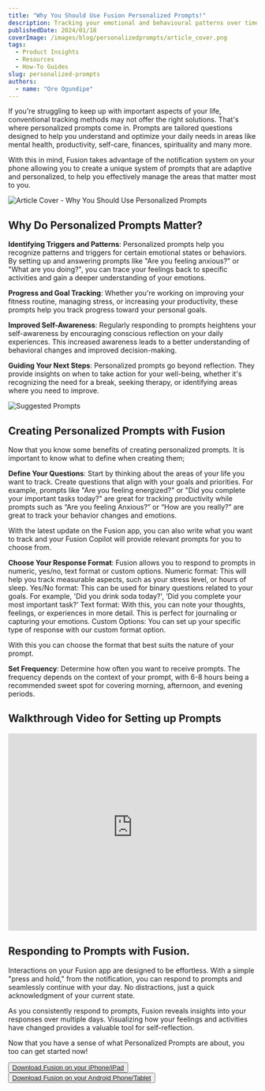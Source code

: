 ```yaml
---
title: "Why You Should Use Fusion Personalized Prompts!"
description: Tracking your emotional and behavioural patterns over time
publishedDate: 2024/01/18
coverImage: /images/blog/personalizedprompts/article_cover.png
tags:
  - Product Insights
  - Resources
  - How-To Guides
slug: personalized-prompts
authors:
  - name: "Ore Ogundipe"
---
```


If you're struggling to keep up with important aspects of your life, conventional tracking methods may not offer the right solutions. That's where personalized prompts come in. Prompts are tailored questions designed to help you understand and optimize your daily needs in areas like mental health, productivity, self-care, finances, spirituality and many more.

With this in mind, Fusion takes advantage of the notification system on your phone allowing you to create a unique system of prompts that are adaptive and personalized, to help you effectively manage the areas that matter most to you.

<img src="/images/blog/personalizedprompts/article_cover.png" alt="Article Cover - Why You Should Use Personalized Prompts" data-zoomable style="cursor: zoom-in;" />

## Why Do Personalized Prompts Matter?

**Identifying Triggers and Patterns**: Personalized prompts help you recognize patterns and triggers for certain emotional states or behaviors. By setting up and answering prompts like "Are you feeling anxious?" or "What are you doing?", you can trace your feelings back to specific activities and gain a deeper understanding of your emotions.

**Progress and Goal Tracking**: Whether you're working on improving your fitness routine, managing stress, or increasing your productivity, these prompts help you track progress toward your personal goals.

**Improved Self-Awareness**: Regularly responding to prompts heightens your self-awareness by encouraging conscious reflection on your daily experiences. This increased awareness leads to a better understanding of behavioral changes and improved decision-making.

**Guiding Your Next Steps**: Personalized prompts go beyond reflection. They provide insights on when to take action for your well-being, whether it's recognizing the need for a break, seeking therapy, or identifying areas where you need to improve.

<img src="/images/blog/personalizedprompts/prompt_suggestions.png" alt="Suggested Prompts" data-zoomable style="cursor: zoom-in;" />

## Creating Personalized Prompts with Fusion

Now that you know some benefits of creating personalized prompts. It is important to know what to define when creating them;

**Define Your Questions**: Start by thinking about the areas of your life you want to track. Create questions that align with your goals and priorities. For example, prompts like "Are you feeling energized?" or "Did you complete your important tasks today?" are great for tracking productivity while prompts such as “Are you feeling Anxious?” or “How are you really?” are great to track your behavior changes and emotions.

With the latest update on the Fusion app, you can also write what you want to track and your Fusion Copilot will provide relevant prompts for you to choose from.

**Choose Your Response Format**: Fusion allows you to respond to prompts in numeric, yes/no, text format or custom options.
Numeric format: This will help you track measurable aspects, such as your stress level, or hours of sleep.
Yes/No format: This can be used for binary questions related to your goals. For example, 'Did you drink soda today?', ‘Did you complete your most important task?’
Text format: With this, you can note your thoughts, feelings, or experiences in more detail. This is perfect for journaling or capturing your emotions.
Custom Options: You can set up your specific type of response with our custom format option.

With this you can choose the format that best suits the nature of your prompt.

**Set Frequency**: Determine how often you want to receive prompts. The frequency depends on the context of your prompt, with 6-8 hours being a recommended sweet spot for covering morning, afternoon, and evening periods.

## Walkthrough Video for Setting up Prompts

<iframe width="100%" height="400" src="https://www.youtube-nocookie.com/embed/OzhOQWUiZcM?si=qQ5YwRiwZKKA30zP" title="YouTube video player" frameborder="0" allow="accelerometer; clipboard-write; encrypted-media; gyroscope; picture-in-picture; web-share" allowfullscreen></iframe>

## Responding to Prompts with Fusion.

Interactions on your Fusion app are designed to be effortless. With a simple "press and hold," from the notification, you can respond to prompts and seamlessly continue with your day. No distractions, just a quick acknowledgment of your current state.

As you consistently respond to prompts, Fusion reveals insights into your responses over multiple days. Visualizing how your feelings and activities have changed provides a valuable tool for self-reflection.

Now that you have a sense of what Personalized Prompts are about, you too can get started now!

<button><a href="https://apps.apple.com/ca/app/usefusion/id6445860500?platform=iphone">Download Fusion on your iPhone/iPad</a></button>
<br>
<button><a href="https://play.google.com/store/apps/details?id=com.neurofusion.fusion&pli=1">Download Fusion on your Android Phone/Tablet</a></button>
